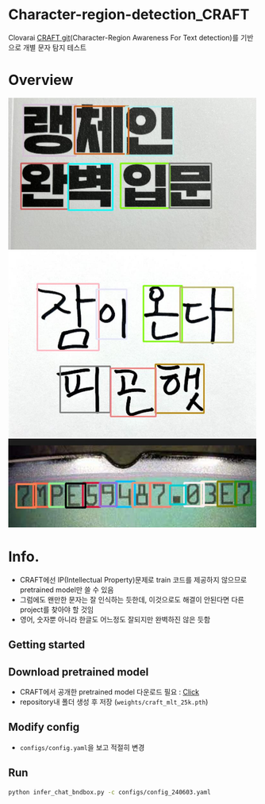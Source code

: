 # Character-region-detection_CRAFT
Clovarai [CRAFT git](https://github.com/clovaai/CRAFT-pytorch?tab=readme-ov-file)(Character-Region Awareness For Text detection)를 기반으로 개별 문자 탐지 테스트

# Overview
<img width="500" alt="teaser" src="./figures/a1_preview.jpg">
<img width="500" alt="teaser" src="./figures/hangul_memo_preview.jpg">
<img width="500" alt="teaser" src="./figures/bar2_preview.jpg">

# Info.
* CRAFT에선 IP(Intellectual Property)문제로 train 코드를 제공하지 않으므로 pretrained model만 쓸 수 있음
* 그럼에도 왠만한 문자는 잘 인식하는 듯한데, 이것으로도 해결이 안된다면 다른 project를 찾아야 할 것임
* 영어, 숫자뿐 아니라 한글도 어느정도 잘되지만 완벽하진 않은 듯함

## Getting started
## Download pretrained model 
* CRAFT에서 공개한 pretrained model 다운로드 필요 : [Click](https://drive.google.com/open?id=1Jk4eGD7crsqCCg9C9VjCLkMN3ze8kutZ)
* repository내 폴더 생성 후 저장 (`weights/craft_mlt_25k.pth`)

## Modify config
* `configs/config.yaml`을 보고 적절히 변경

## Run
```bash
python infer_chat_bndbox.py -c configs/config_240603.yaml
```
